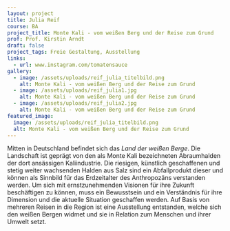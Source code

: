 ```yaml
---
layout: project
title: Julia Reif
course: BA
project_title: Monte Kali - vom weißen Berg und der Reise zum Grund
prof: Prof. Kirstin Arndt
draft: false
project_tags: Freie Gestaltung, Ausstellung
links:
  - url: www.instagram.com/tomatensauce
gallery:
  - image: /assets/uploads/reif_julia_titelbild.png
    alt: Monte Kali - vom weißen Berg und der Reise zum Grund
  - image: /assets/uploads/reif_julia1.jpg
    alt: Monte Kali - vom weißen Berg und der Reise zum Grund
  - image: /assets/uploads/reif_julia2.jpg
    alt: Monte Kali - vom weißen Berg und der Reise zum Grund
featured_image:
  image: /assets/uploads/reif_julia_titelbild.png
  alt: Monte Kali - vom weißen Berg und der Reise zum Grund
---
```

Mitten in Deutschland befindet sich das *Land der weißen Berge*. Die Landschaft ist geprägt von den als Monte Kali bezeichneten Abraumhalden der dort ansässigen Kaliindustrie. Die riesigen, künstlich geschaffenen und stetig weiter wachsenden Halden aus Salz sind ein Abfallprodukt dieser und können als Sinnbild für das Erdzeitalter des Anthropozäns verstanden werden. Um sich mit ernstzunehmenden Visionen für ihre Zukunft beschäftigen zu können, muss ein Bewusstsein und ein Verständnis für ihre Dimension und die aktuelle Situation geschaffen werden. Auf Basis von mehreren Reisen in die Region ist eine Ausstellung entstanden, welche sich den weißen Bergen widmet und sie in Relation zum Menschen und ihrer Umwelt setzt.